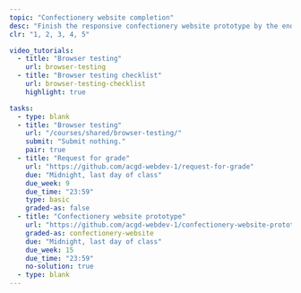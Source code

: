```yaml
---
topic: "Confectionery website completion"
desc: "Finish the responsive confectionery website prototype by the end of the term."
clr: "1, 2, 3, 4, 5"

video_tutorials:
  - title: "Browser testing"
    url: browser-testing
  - title: "Browser testing checklist"
    url: browser-testing-checklist
    highlight: true

tasks:
  - type: blank
  - title: "Browser testing"
    url: "/courses/shared/browser-testing/"
    submit: "Submit nothing."
    pair: true
  - title: "Request for grade"
    url: "https://github.com/acgd-webdev-1/request-for-grade"
    due: "Midnight, last day of class"
    due_week: 9
    due_time: "23:59"
    type: basic
    graded-as: false
  - title: "Confectionery website prototype"
    url: "https://github.com/acgd-webdev-1/confectionery-website-prototype"
    graded-as: confectionery-website
    due: "Midnight, last day of class"
    due_week: 15
    due_time: "23:59"
    no-solution: true
  - type: blank
---
```

